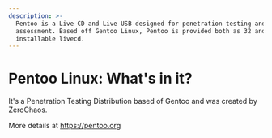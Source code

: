 ```yaml
---
description: >-
  Pentoo is a Live CD and Live USB designed for penetration testing and security
  assessment. Based off Gentoo Linux, Pentoo is provided both as 32 and 64 bit
  installable livecd.
---
```


# Pentoo Linux: What's in it?

It's a Penetration Testing Distribution based of Gentoo and was created by ZeroChaos.&#x20;

More details at https://pentoo.org

